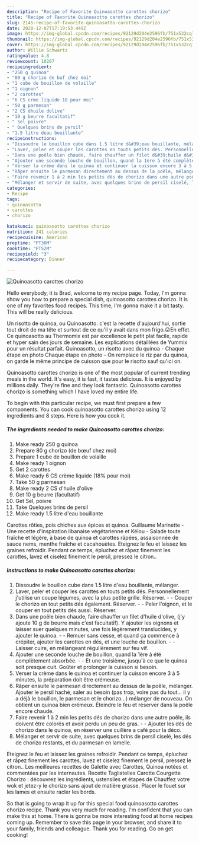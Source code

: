 ```yaml
---
description: "Recipe of Favorite Quinoasotto carottes chorizo"
title: "Recipe of Favorite Quinoasotto carottes chorizo"
slug: 2145-recipe-of-favorite-quinoasotto-carottes-chorizo
date: 2020-12-07T17:19:53.449Z
image: https://img-global.cpcdn.com/recipes/92129d204e2596fb/751x532cq70/quinoasotto-carottes-chorizo-photo-principale-de-la-recette.jpg
thumbnail: https://img-global.cpcdn.com/recipes/92129d204e2596fb/751x532cq70/quinoasotto-carottes-chorizo-photo-principale-de-la-recette.jpg
cover: https://img-global.cpcdn.com/recipes/92129d204e2596fb/751x532cq70/quinoasotto-carottes-chorizo-photo-principale-de-la-recette.jpg
author: Willie Schwartz
ratingvalue: 4.8
reviewcount: 10207
recipeingredient:
- "250 g quinoa"
- "80 g chorizo de buf chez moi"
- "1 cube de bouillon de volaille"
- "1 oignon"
- "2 carottes"
- "6 CS crme liquide 18 pour moi"
- "50 g parmesan"
- "2 CS dhuile dolive"
- "10 g beurre facultatif"
- " Sel poivre"
- " Quelques brins de persil"
- "1.5 litre deau bouillante"
recipeinstructions:
- "Dissoudre le bouillon cube dans 1.5 litre d&#39;eau bouillante, mélanger."
- "Laver, peler et couper les carottes en touts petits dés. Personnellement j&#39;utilise un coupe légumes, avec la plus petite grille. Réserver.  Couper le chorizo en tout petits dés également. Réserver.  Peler l&#39;oignon, et le couper en tout petits dés aussi. Réserver."
- "Dans une poêle bien chaude, faire chauffer un filet d&#39;huile d&#39;olive, (j&#39;y ajoute 10 g de beurre mais c&#39;est facultatif). Y ajouter les oignons et laisser suer quelques minutes, une fois légèrement translucides, y ajouter le quinoa.  Remuer sans cesse, et quand ça commence à crépiter, ajouter les carottes en dés, et une louche de bouillon.  Laisser cuire, en mélangeant régulièrement sur feu vif."
- "Ajouter une seconde louche de bouillon, quand la 1ère à été complètement absorbée.  Et une troisième, jusqu&#39;à ce que le quinoa soit presque cuit. Goûter et prolonger la cuisson si besoin."
- "Verser la crème dans le quinoa et continuer la cuisson encore 3 à 5 minutes, la préparation doit être crémeuse."
- "Râper ensuite le parmesan directement au dessus de la poêle, mélanger. Ajouter le persil haché, saler au besoin (pas trop, voire pas du tout... il y a déjà le bouillon, le parmesan et le chorizo...) mélanger de nouveau. On obtient un quinoa bien crémeux. Éteindre le feu et réserver dans la poêle encore chaude."
- "Faire revenir 1 à 2 min les petits dés de chorizo dans une autre poêle, ils doivent être colorés et avoir perdu un peu de gras.  Ajouter les dés de chorizo dans le quinoa, en réserver une cuillère a café pour la déco."
- "Mélanger et servir de suite, avec quelques brins de persil ciselé, les dés de chorizo restants, et du parmesan en lamelle."
categories:
- Recipe
tags:
- quinoasotto
- carottes
- chorizo

katakunci: quinoasotto carottes chorizo 
nutrition: 241 calories
recipecuisine: American
preptime: "PT30M"
cooktime: "PT52M"
recipeyield: "3"
recipecategory: Dinner

---
```



![Quinoasotto carottes chorizo](https://img-global.cpcdn.com/recipes/92129d204e2596fb/751x532cq70/quinoasotto-carottes-chorizo-photo-principale-de-la-recette.jpg)

Hello everybody, it is Brad, welcome to my recipe page. Today, I'm gonna show you how to prepare a special dish, quinoasotto carottes chorizo. It is one of my favorites food recipes. This time, I'm gonna make it a bit tasty. This will be really delicious.

Un risotto de quinoa, ou Quinoasotto. c&#39;est la recette d&#39;aujourd&#39;hui, sortie tout droit de ma tête et surtout de ce qu&#39;il y avait dans mon frigo.😜En effet. Ce quinoasotto au Thermomix est par excellence le petit plat facile, rapide et hyper sain des jours de semaine. Les explications détaillées de Yummix pour un résultat parfait. Quinoasotto, un risotto avec du quinoa - Chaque étape en photo Chaque étape en photo - On remplace le riz par du quinoa, on garde le même principe de cuisson que pour le risotto sauf qu&#39;ici on.

Quinoasotto carottes chorizo is one of the most popular of current trending meals in the world. It's easy, it is fast, it tastes delicious. It is enjoyed by millions daily. They're fine and they look fantastic. Quinoasotto carottes chorizo is something which I have loved my entire life.


To begin with this particular recipe, we must first prepare a few components. You can cook quinoasotto carottes chorizo using 12 ingredients and 8 steps. Here is how you cook it.

<!--inarticleads1-->

##### The ingredients needed to make Quinoasotto carottes chorizo:

1. Make ready 250 g quinoa
1. Prepare 80 g chorizo (de bœuf chez moi)
1. Prepare 1 cube de bouillon de volaille
1. Make ready 1 oignon
1. Get 2 carottes
1. Make ready 6 CS crème liquide (18% pour moi)
1. Take 50 g parmesan
1. Make ready 2 CS d&#39;huile d&#39;olive
1. Get 10 g beurre (facultatif)
1. Get  Sel, poivre
1. Take  Quelques brins de persil
1. Make ready 1.5 litre d&#39;eau bouillante


Carottes rôties, pois chiches aux épices et quinoa. Guillaume Marinette - Une recette d&#39;inspiration libanaise végétarienne et Kélou - Salade toute fraîche et légère, à base de quinoa et carottes râpées, assaisonnée de sauce nems, menthe fraîche et cacahouètes. Eteignez le feu et laissez les graines refroidir. Pendant ce temps, épluchez et râpez finement les carottes, lavez et ciselez finement le persil, pressez le citron.. 

<!--inarticleads2-->

##### Instructions to make Quinoasotto carottes chorizo:

1. Dissoudre le bouillon cube dans 1.5 litre d&#39;eau bouillante, mélanger.
1. Laver, peler et couper les carottes en touts petits dés. Personnellement j&#39;utilise un coupe légumes, avec la plus petite grille. Réserver. -  - Couper le chorizo en tout petits dés également. Réserver. -  - Peler l&#39;oignon, et le couper en tout petits dés aussi. Réserver.
1. Dans une poêle bien chaude, faire chauffer un filet d&#39;huile d&#39;olive, (j&#39;y ajoute 10 g de beurre mais c&#39;est facultatif). Y ajouter les oignons et laisser suer quelques minutes, une fois légèrement translucides, y ajouter le quinoa. -  - Remuer sans cesse, et quand ça commence à crépiter, ajouter les carottes en dés, et une louche de bouillon. -  - Laisser cuire, en mélangeant régulièrement sur feu vif.
1. Ajouter une seconde louche de bouillon, quand la 1ère à été complètement absorbée. -  - Et une troisième, jusqu&#39;à ce que le quinoa soit presque cuit. Goûter et prolonger la cuisson si besoin.
1. Verser la crème dans le quinoa et continuer la cuisson encore 3 à 5 minutes, la préparation doit être crémeuse.
1. Râper ensuite le parmesan directement au dessus de la poêle, mélanger. Ajouter le persil haché, saler au besoin (pas trop, voire pas du tout... il y a déjà le bouillon, le parmesan et le chorizo...) mélanger de nouveau. On obtient un quinoa bien crémeux. Éteindre le feu et réserver dans la poêle encore chaude.
1. Faire revenir 1 à 2 min les petits dés de chorizo dans une autre poêle, ils doivent être colorés et avoir perdu un peu de gras. -  - Ajouter les dés de chorizo dans le quinoa, en réserver une cuillère a café pour la déco.
1. Mélanger et servir de suite, avec quelques brins de persil ciselé, les dés de chorizo restants, et du parmesan en lamelle.


Eteignez le feu et laissez les graines refroidir. Pendant ce temps, épluchez et râpez finement les carottes, lavez et ciselez finement le persil, pressez le citron.. Les meilleures recettes de Galette avec Carottes, Quinoa notées et commentées par les internautes. Recette Tagliatelles Carotte Courgette Chorizo : découvrez les ingrédients, ustensiles et étapes de Chauffez votre wok et jetez-y le chorizo sans ajout de matière grasse. Placer le fouet sur les lames et ensuite racler les bords. 

So that is going to wrap it up for this special food quinoasotto carottes chorizo recipe. Thank you very much for reading. I'm confident that you can make this at home. There is gonna be more interesting food at home recipes coming up. Remember to save this page in your browser, and share it to your family, friends and colleague. Thank you for reading. Go on get cooking!
